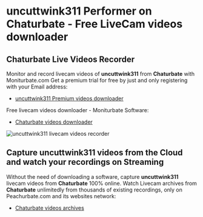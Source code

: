 # uncuttwink311 Performer on Chaturbate - Free LiveCam videos downloader

## Chaturbate Live Videos Recorder

Monitor and record livecam videos of **uncuttwink311** from **Chaturbate** with Moniturbate.com
Get a premium trial for free by just and only registering with your Email address:
* [uncuttwink311 Premium videos downloader](https://moniturbate.com/request-demo-licence-key.html)

Free livecam videos downloader - Moniturbate Software:
* [Chaturbate videos downloader](https://moniturbate.com/moniturbate-download-software.html)

![uncuttwink311 livecam videos recorder](https://peachurnet.com/templates/moniturbate-software.png)


## Capture uncuttwink311 videos from the Cloud and watch your recordings on Streaming

Without the need of downloading a software, capture **uncuttwink311** livecam videos from **Chaturbate** 100% online.
Watch Livecam archives from **Chaturbate** unlimitedly from thousands of existing recordings, only on Peachurbate.com and its websites network:
* [Chaturbate videos archives](https://peachurnet.com/)